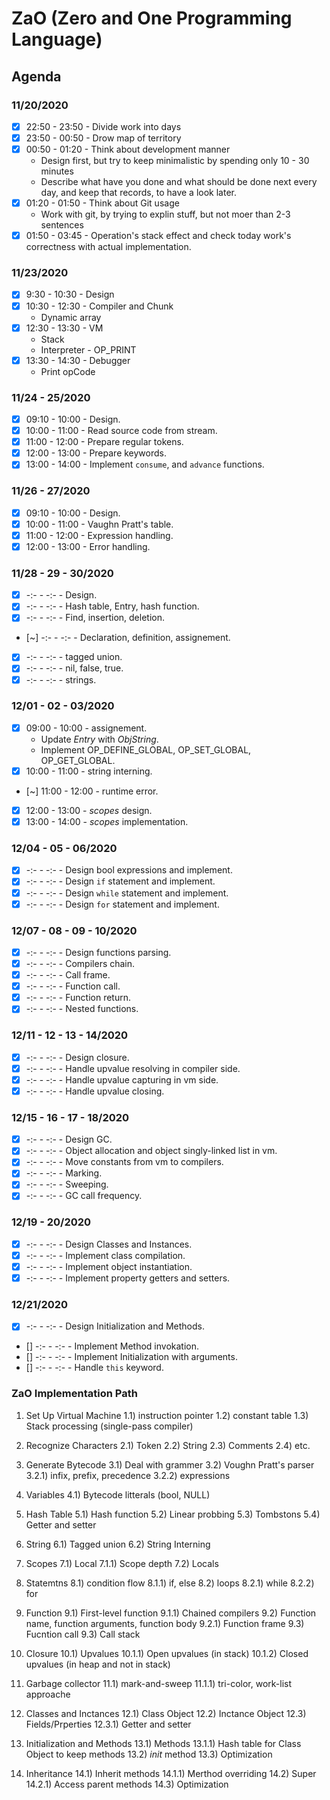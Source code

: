 # ZaO (Zero and One Programming Language)

## Agenda
### 11/20/2020
- [x] 22:50 - 23:50       - Divide work into days
- [x] 23:50 - 00:50       - Drow map of territory
- [x] 00:50 - 01:20       - Think about development manner
    - Design first, but try to keep minimalistic by spending only 10 - 30 minutes
    - Describe what have you done and what should be done next every day,
    and keep that records, to have a look later.
- [x] 01:20 - 01:50       - Think about Git usage
    - Work with git, by trying to explin stuff, but not moer than 2-3 sentences
- [x] 01:50 - 03:45       - Operation's stack effect and check today work's correctness with actual implementation.

### 11/23/2020
- [x] 9:30 - 10:30        - Design
- [x] 10:30 - 12:30       - Compiler and Chunk
    - Dynamic array
- [x] 12:30 - 13:30       - VM
    - Stack
    - Interpreter - OP_PRINT
- [x] 13:30 - 14:30       - Debugger
    - Print opCode

### 11/24 - 25/2020
- [x] 09:10 - 10:00      - Design.
- [x] 10:00 - 11:00      - Read source code from stream.
- [x] 11:00 - 12:00      - Prepare regular tokens.
- [x] 12:00 - 13:00      - Prepare keywords.
- [x] 13:00 - 14:00      - Implement `consume`, and `advance` functions.

### 11/26 - 27/2020
- [x] 09:10 - 10:00      - Design.
- [x] 10:00 - 11:00      - Vaughn Pratt's table.
- [x] 11:00 - 12:00      - Expression handling.
- [x] 12:00 - 13:00      - Error handling.

### 11/28 - 29 - 30/2020
- [x] -:- - -:-          - Design.
- [x] -:- - -:-          - Hash table, Entry, hash function.
- [x] -:- - -:-          - Find, insertion, deletion.
- [~] -:- - -:-          - Declaration, definition, assignement.
- [x] -:- - -:-          - tagged union.
- [x] -:- - -:-          - nil, false, true.
- [x] -:- - -:-          - strings.

### 12/01 - 02 - 03/2020
- [x] 09:00 - 10:00      - assignement.
    - Update _Entry_ with _ObjString_.
    - Implement OP_DEFINE_GLOBAL, OP_SET_GLOBAL, OP_GET_GLOBAL.
- [x] 10:00 - 11:00      - string interning.
- [~] 11:00 - 12:00      - runtime error.
- [x] 12:00 - 13:00      - _scopes_ design.
- [x] 13:00 - 14:00      - _scopes_ implementation.

### 12/04 - 05 - 06/2020
- [x] -:- - -:-          - Design bool expressions and implement.
- [x] -:- - -:-          - Design `if` statement and implement.
- [x] -:- - -:-          - Design `while` statement and implement.
- [x] -:- - -:-          - Design `for` statement and implement.

### 12/07 - 08 - 09 - 10/2020
- [x] -:- - -:-          - Design functions parsing.
- [x] -:- - -:-          - Compilers chain.
- [x] -:- - -:-          - Call frame.
- [x] -:- - -:-          - Function call.
- [x] -:- - -:-          - Function return.
- [x] -:- - -:-          - Nested functions.

### 12/11 - 12 - 13 - 14/2020
- [x] -:- - -:-          - Design closure.
- [x] -:- - -:-          - Handle upvalue resolving in compiler side.
- [x] -:- - -:-          - Handle upvalue capturing in vm side.
- [x] -:- - -:-          - Handle upvalue closing.

### 12/15 - 16 - 17 - 18/2020
- [x] -:- - -:-          - Design GC.
- [x] -:- - -:-          - Object allocation and object singly-linked list in vm.
- [x] -:- - -:-          - Move constants from vm to compilers.
- [x] -:- - -:-          - Marking.
- [x] -:- - -:-          - Sweeping.
- [x] -:- - -:-          - GC call frequency.

### 12/19 - 20/2020
- [x] -:- - -:-          - Design Classes and Instances.
- [x] -:- - -:-          - Implement class compilation.
- [x] -:- - -:-          - Implement object instantiation.
- [x] -:- - -:-          - Implement property getters and setters.

### 12/21/2020
- [x] -:- - -:-          - Design Initialization and Methods.
- [] -:- - -:-          - Implement Method invokation.
- [] -:- - -:-          - Implement Initialization with arguments.
- [] -:- - -:-          - Handle `this` keyword.

### ZaO Implementation Path
1) Set Up Virtual Machine
    1.1) instruction pointer
    1.2) constant table
    1.3) Stack processing (single-pass compiler)

2) Recognize Characters
    2.1) Token
    2.2) String
    2.3) Comments
    2.4) etc.

3) Generate Bytecode
    3.1) Deal with grammer
    3.2) Voughn Pratt's parser
        3.2.1) infix, prefix, precedence
        3.2.2) expressions

4) Variables
    4.1) Bytecode litterals (bool, NULL)

5) Hash Table
    5.1) Hash function
    5.2) Linear probbing
    5.3) Tombstons
    5.4) Getter and setter

6) String
    6.1) Tagged union
    6.2) String Interning

7) Scopes
    7.1) Local
        7.1.1) Scope depth
    7.2) Locals

8) Statemtns
    8.1) condition flow
        8.1.1) if, else
    8.2) loops
        8.2.1) while
        8.2.2) for
    
9) Function
    9.1) First-level function
        9.1.1) Chained compilers
    9.2) Function name, function arguments, function body
        9.2.1) Function frame
    9.3) Fucntion call
        9.3) Call stack

10) Closure
    10.1) Upvalues
        10.1.1) Open upvalues (in stack)
        10.1.2) Closed upvalues (in heap and not in stack)

11) Garbage collector
    11.1) mark-and-sweep
        11.1.1) tri-color, work-list approache
    
12) Classes and Inctances
    12.1) Class Object
    12.2) Inctance Object
    12.3) Fields/Prperties
        12.3.1) Getter and setter

13) Initialization and Methods
    13.1) Methods
        13.1.1) Hash table for Class Object to keep methods
    13.2) _init_ method
    13.3) Optimization

14) Inheritance
    14.1) Inherit methods
        14.1.1) Merthod overriding
    14.2) Super
        14.2.1) Access parent methods
    14.3) Optimization
